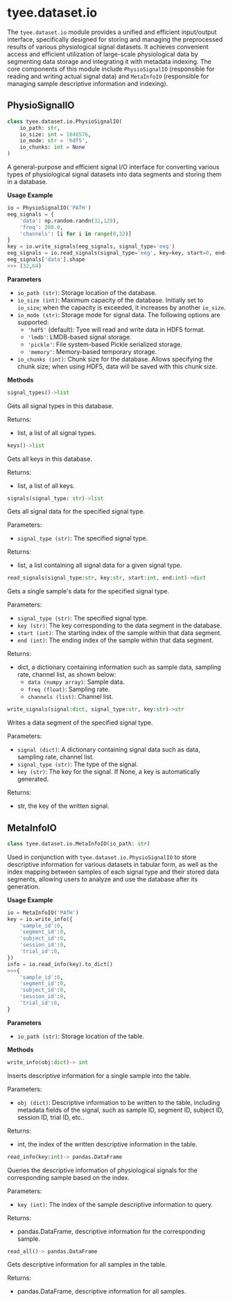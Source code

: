 # tyee.dataset.io

The `tyee.dataset.io` module provides a unified and efficient input/output interface, specifically designed for storing and managing the preprocessed results of various physiological signal datasets. It achieves convenient access and efficient utilization of large-scale physiological data by segmenting data storage and integrating it with metadata indexing. The core components of this module include `PhysioSignalIO` (responsible for reading and writing actual signal data) and `MetaInfoIO` (responsible for managing sample descriptive information and indexing).

## PhysioSignalIO

~~~python
class tyee.dataset.io.PhysioSignalIO(
	io_path: str,
    io_size: int = 1048576,
    io_mode: str = 'hdf5',
    io_chunks: int = None
)
~~~

A general-purpose and efficient signal I/O interface for converting various types of physiological signal datasets into data segments and storing them in a database.

**Usage Example**

~~~python
io = PhysioSignalIO('PATH')
eeg_signals = {
    'data': np.random.randn(32,128),
    'freq': 200.0,
    'channels': [i for i in range(0,32)]
}
key = io.write_signals(eeg_signals, signal_type='eeg')
eeg_signals = io.read_signals(signal_type='eeg', key=key, start=0, end=64)
eeg_signals['data'].shape
>>> (32,64)
~~~

**Parameters**

- `io_path (str)`: Storage location of the database.
- `io_size (int)`: Maximum capacity of the database. Initially set to `io_size`; when the capacity is exceeded, it increases by another `io_size`.
- `io_mode (str)`: Storage mode for signal data. The following options are supported:
  - `'hdf5'` (default): Tyee will read and write data in HDF5 format.
  - `'lmdb'`: LMDB-based signal storage.
  - `'pickle'`: File system-based Pickle serialized storage.
  - `'memory'`: Memory-based temporary storage.
- `io_chunks (int)`: Chunk size for the database. Allows specifying the chunk size; when using HDF5, data will be saved with this chunk size.

**Methods**

~~~python
signal_types()->list
~~~

Gets all signal types in this database.

Returns:

- list, a list of all signal types.

~~~python
keys()->list
~~~

Gets all keys in this database.

Returns:

- list, a list of all keys.

~~~python
signals(signal_type: str)->list
~~~

Gets all signal data for the specified signal type.

Parameters:

- `signal_type (str)`: The specified signal type.

Returns:

- list, a list containing all signal data for a given signal type.

~~~python
read_signals(signal_type:str, key:str, start:int, end:int)->dict
~~~

Gets a single sample's data for the specified signal type.

Parameters:

- `signal_type (str)`: The specified signal type.
- `key (str)`: The key corresponding to the data segment in the database.
- `start (int)`: The starting index of the sample within that data segment.
- `end (int)`: The ending index of the sample within that data segment.

Returns:

- dict, a dictionary containing information such as sample data, sampling rate, channel list, as shown below:
  - `data (numpy array)`: Sample data.
  - `freq (float)`: Sampling rate.
  - `channels (list)`: Channel list.

~~~python
write_signals(signal:dict, signal_type:str, key:str)->str
~~~

Writes a data segment of the specified signal type.

Parameters:

- `signal (dict)`: A dictionary containing signal data such as data, sampling rate, channel list.
- `signal_type (str)`: The type of the signal.
- `key (str)`: The key for the signal. If None, a key is automatically generated.

Returns:

- str, the key of the written signal.

## MetaInfoIO

~~~python
class tyee.dataset.io.MetaInfoIO(io_path: str)
~~~

Used in conjunction with `tyee.dataset.io.PhysioSignalIO` to store descriptive information for various datasets in tabular form, as well as the index mapping between samples of each signal type and their stored data segments, allowing users to analyze and use the database after its generation.

**Usage Example**

~~~python
io = MetaInfoIO('PATH')
key = io.write_info({
    'sample_id':0,
    'segment_id':0,
    'subject_id':0,
    'session_id':0,
    'trial_id':0,
})
info = io.read_info(key).to_dict()
>>>{
    'sample_id':0,
    'segment_id':0,
    'subject_id':0,
    'session_id':0,
    'trial_id':0,
}
~~~

**Parameters**

- `io_path (str)`: Storage location of the table.

**Methods**

~~~python
write_info(obj:dict)-> int
~~~

Inserts descriptive information for a single sample into the table.

Parameters:

- `obj (dict)`: Descriptive information to be written to the table, including metadata fields of the signal, such as sample ID, segment ID, subject ID, session ID, trial ID, etc..

Returns:

- int, the index of the written descriptive information in the table.

~~~python
read_info(key:int)-> pandas.DataFrame
~~~

Queries the descriptive information of physiological signals for the corresponding sample based on the index.

Parameters:

- `key (int)`: The index of the sample descriptive information to query.

Returns:

- pandas.DataFrame, descriptive information for the corresponding sample.

~~~python
read_all()-> pandas.DataFrame
~~~

Gets descriptive information for all samples in the table.

Returns:

- pandas.DataFrame, descriptive information for all samples.